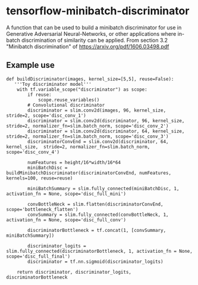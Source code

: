 # tensorflow-minibatch-discriminator
A function that can be used to build a minibatch discriminator for use in Generative Adversarial Neural-Networks, or other applications where in-batch discrimination of similarity can be applied. From section 3.2 "Minibatch discrimination" of https://arxiv.org/pdf/1606.03498.pdf

## Example use
    def buildDiscriminator(images, kernel_size=[5,5], reuse=False):
       '''Toy discriminator model'''
        with tf.variable_scope("discriminator") as scope:
            if reuse:
                scope.reuse_variables()
            # Convolutional discriminator
            discriminator = slim.conv2d(images, 96, kernel_size,  stride=2, scope='disc_conv_1')
            discriminator = slim.conv2d(discriminator, 96, kernel_size,  stride=2, normalizer_fn=slim.batch_norm, scope='disc_conv_2')
            discriminator = slim.conv2d(discriminator, 64, kernel_size,  stride=2, normalizer_fn=slim.batch_norm, scope='disc_conv_3')
            discriminatorConvEnd = slim.conv2d(discriminator, 64, kernel_size,  stride=2, normalizer_fn=slim.batch_norm, scope='disc_conv_4')

            numFeatures = height/16*width/16*64
            miniBatchDisc = buildMinibatchDiscriminator(discriminatorConvEnd, numFeatures, kernels=100, reuse=reuse)

            miniBatchSummary = slim.fully_connected(miniBatchDisc, 1, activation_fn = None, scope='disc_full_mini')

            convBottleNeck = slim.flatten(discriminatorConvEnd, scope='bottleneck_flatten')
            convSummary = slim.fully_connected(convBottleNeck, 1, activation_fn = None, scope='disc_full_conv')

            discriminatorBottleneck = tf.concat(1, [convSummary, miniBatchSummary])

            discriminator_logits = slim.fully_connected(discriminatorBottleneck, 1, activation_fn = None, scope='disc_full_final')
            discriminator = tf.nn.sigmoid(discriminator_logits)

        return discriminator, discriminator_logits, discriminatorBottleneck
